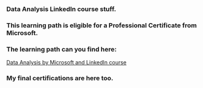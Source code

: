 ### Data Analysis LinkedIn course stuff.

### This learning path is eligible for a Professional Certificate from Microsoft.


### The learning path can you find here:

[Data Analysis by Microsoft and LinkedIn course](https://www.linkedin.com/learning/paths/career-essentials-in-data-analysis-by-microsoft-and-linkedin)


### My final certifications are here too.



